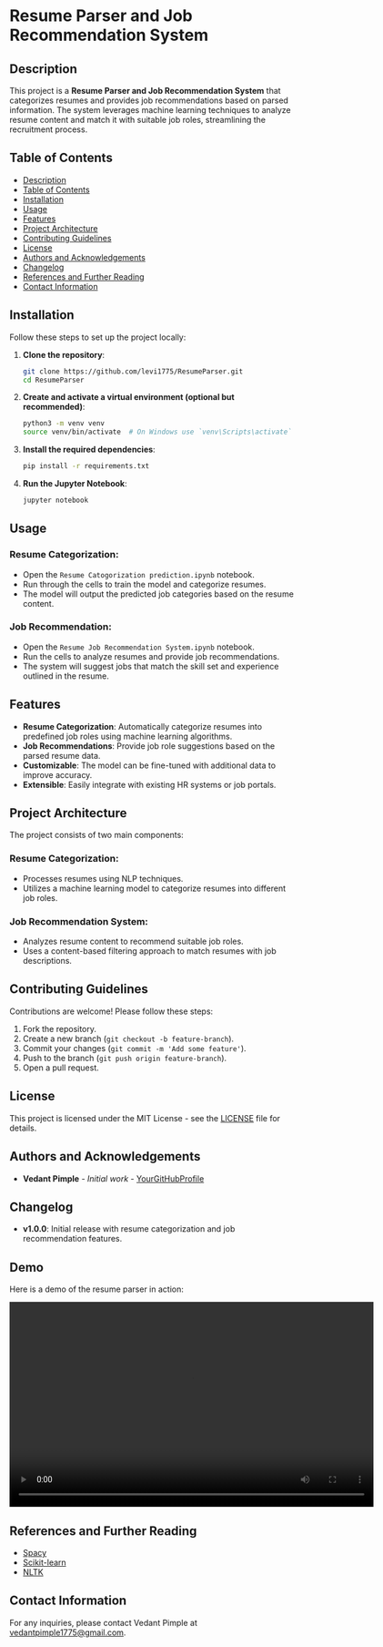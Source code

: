 # Resume Parser and Job Recommendation System

## Description

This project is a **Resume Parser and Job Recommendation System** that categorizes resumes and provides job recommendations based on parsed information. The system leverages machine learning techniques to analyze resume content and match it with suitable job roles, streamlining the recruitment process.

## Table of Contents
- [Description](#description)
- [Table of Contents](#table-of-contents)
- [Installation](#installation)
- [Usage](#usage)
- [Features](#features)
- [Project Architecture](#project-architecture)
- [Contributing Guidelines](#contributing-guidelines)
- [License](#license)
- [Authors and Acknowledgements](#authors-and-acknowledgements)
- [Changelog](#changelog)
- [References and Further Reading](#references-and-further-reading)
- [Contact Information](#contact-information)

## Installation

Follow these steps to set up the project locally:

1. **Clone the repository**:
   ```bash
   git clone https://github.com/levi1775/ResumeParser.git
   cd ResumeParser
2. **Create and activate a virtual environment (optional but recommended)**:    
   ```bash
   python3 -m venv venv
   source venv/bin/activate  # On Windows use `venv\Scripts\activate`
3. **Install the required dependencies**:    
   ```bash
   pip install -r requirements.txt
   
4. **Run the Jupyter Notebook**:    
   ```bash
   jupyter notebook

## Usage

### Resume Categorization:
- Open the `Resume Catogorization prediction.ipynb` notebook.
- Run through the cells to train the model and categorize resumes.
- The model will output the predicted job categories based on the resume content.

### Job Recommendation:
- Open the `Resume Job Recommendation System.ipynb` notebook.
- Run the cells to analyze resumes and provide job recommendations.
- The system will suggest jobs that match the skill set and experience outlined in the resume.

## Features

- **Resume Categorization**: Automatically categorize resumes into predefined job roles using machine learning algorithms.
- **Job Recommendations**: Provide job role suggestions based on the parsed resume data.
- **Customizable**: The model can be fine-tuned with additional data to improve accuracy.
- **Extensible**: Easily integrate with existing HR systems or job portals.

## Project Architecture

The project consists of two main components:

### Resume Categorization:
- Processes resumes using NLP techniques.
- Utilizes a machine learning model to categorize resumes into different job roles.

### Job Recommendation System:
- Analyzes resume content to recommend suitable job roles.
- Uses a content-based filtering approach to match resumes with job descriptions.

## Contributing Guidelines

Contributions are welcome! Please follow these steps:

1. Fork the repository.
2. Create a new branch (`git checkout -b feature-branch`).
3. Commit your changes (`git commit -m 'Add some feature'`).
4. Push to the branch (`git push origin feature-branch`).
5. Open a pull request.

## License

This project is licensed under the MIT License - see the [LICENSE](LICENSE) file for details.

## Authors and Acknowledgements

- **Vedant Pimple** - *Initial work* - [YourGitHubProfile](https://github.com/YourGitHubProfile)

## Changelog

- **v1.0.0**: Initial release with resume categorization and job recommendation features.

## Demo 

Here is a demo of the resume parser in action:

<video width="640" height="360" controls>
  <source src="Demo/Recording 2024-08-25 195413.mp4" type="video/mp4">
  Your browser does not support the video tag.
</video>
  

## References and Further Reading

- [Spacy](https://spacy.io/)
- [Scikit-learn](https://scikit-learn.org/stable/)
- [NLTK](https://www.nltk.org/)

## Contact Information

For any inquiries, please contact Vedant Pimple at [vedantpimple1775@gmail.com](mailto:vedantpimple1775@gmail.com).
